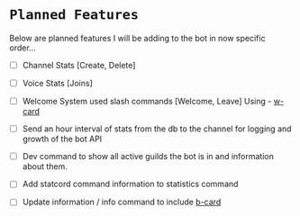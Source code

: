 # `Planned Features`

Below are planned features I will be adding to the bot in now specific order...

*   [ ] Channel Stats \[Create, Delete]

*   [ ] Voice Stats \[Joins]

*   [ ] Welcome System used slash commands \[Welcome, Leave] Using - [w-card](https://github.com/AKORA-Studios/DiscordWelcomeCard)

*   [ ] Send an hour interval of stats from the db to the channel for logging and growth of the bot API

*   [ ] Dev command to show all active guilds the bot is in and information about them.

*   [ ] Add statcord command information to statistics command

*   [ ] Update information / info command to include [b-card](https://github.com/discord-card/bot) 